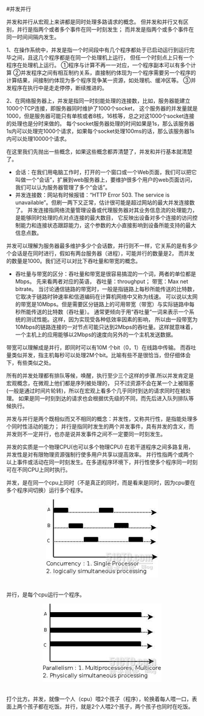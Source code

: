 #并发并行

并发和并行从宏观上来讲都是同时处理多路请求的概念。
但并发和并行又有区别，并行是指两个或者多个事件在同一时刻发生；
而并发是指两个或多个事件在同一时间间隔内发生。

1、在操作系统中，并发是指一个时间段中有几个程序都处于已启动运行到运行完毕之间，且这几个程序都是在同一个处理机上运行，
但任一个时刻点上只有一个程序在处理机上运行。
①程序与计算不再一一对应，一个程序副本可以有多个计算
②并发程序之间有相互制约关系，直接制约体现为一个程序需要另一个程序的计算结果，间接制约体现为多个程序竞争某一资源，如处理机、缓冲区等。
③并发程序在执行中是走走停停，断续推进的。

2、在网络服务器上，并发是指同一时刻能处理的连接数，比如，服务器能建立1000个TCP连接，即服务器同时维护了1000个socket，
这个服务器的并发量就是1000，但是服务器可能只有单核或者8核，16核等，总之对这1000个socket连接的处理也是分时来做的。
每个socket服务器处理的时间如果是1s，那么该服务器1s内可以处理完1000个请求，如果每个socket处理100ms的话，那么该服务器1s内可以处理10000个请求。


在这里我们先抛出一些概念，如果这些概念都弄清楚了，并发和并行基本就清楚了。
- 会话：在我们用电脑工作时，打开的一个窗口或一个Web页面，我们可以把它叫做一个“会话”，扩展到web服务器上，要维护很多个用户的web页面访问，
我们可以认为服务器管理了多个“会话”。
- 并发连接数：网站有时候报错：“HTTP Error 503. The service is unavailable”。但刷一两下又正常，估计很可能是超过网站的最大并发连接数了。
并发连接指网络流量管理设备或代理服务器对其业务信息流的处理能力，是能够同时处理的点对点连接的最大数目，
它反映出设备对多个连接的访问控制能力和连接状态跟踪能力，这个参数的大小直接影响到设备所能支持的最大信息点数。

并发可以理解为服务器最多维护多少个会话数，并行则不一样，它关系的是有多少个会话是在同时进行，假如有两台服务器（进程），可能并行的数量是2，
而并发的数量是1000。我们还可以对比下吞吐量和带宽的概念。
- 吞吐量与带宽的区分：吞吐量和带宽是很容易搞混的一个词，两者的单位都是Mbps。
先来看两者对应的英语，
吞吐量：throughput；
带宽：Max net bitrate。
当讨论通信链路的带宽时，一般是指链路上每秒所能传送的比特数，它取决于链路时钟速率和信道编码在计算机网络中又称为线速。
可以说以太网的带宽是10Mbps。但是需要区分链路上的可用带宽（带宽）与实际链路中每秒所能传送的比特数（吞吐量）。
通常更倾向于用“吞吐量”一词来表示一个系统的测试性能。这样，因为实现受各种低效率因素的影响，
所以由一段带宽为10Mbps的链路连接的一对节点可能只达到2Mbps的吞吐量。这样就意味着，一个主机上的应用能够以2Mbps的速度向另外的一个主机发送数据。


带宽可以理解成是并行，即同时可以有10M 个bit（0，1）在线路中传输。
而吞吐量类似并发，指主机每秒可以处理2M个bit。比喻有些不是很恰当，但仔细体会下，有些类似之处。



所有的并发处理都有排队等候，唤醒，执行至少三个这样的步骤.所以并发肯定是宏观概念，在微观上他们都是序列被处理的，
只不过资源不会在某一个上被阻塞(一般是通过时间片轮转)，所以在宏观上看多个几乎同时到达的请求同时在被处理。
如果是同一时刻到达的请求也会根据优先级的不同，而先后进入队列排队等候执行。
 
 
并发与并行是两个既相似而又不相同的概念：并发性，又称共行性，是指能处理多个同时性活动的能力；
并行是指同时发生的两个并发事件，具有并发的含义，而并发则不一定并行，也亦是说并发事件之间不一定要同一时刻发生。
 
 
并发的实质是一个物理CPU(也可以多个物理CPU) 在若干道程序之间多路复用，并发性是对有限物理资源强制行使多用户共享以提高效率。
并行性指两个或两个以上事件或活动在同一时刻发生。在多道程序环境下，并行性使多个程序同一时刻可在不同CPU上同时执行。
 
 

并发，是在同一个cpu上同时（不是真正的同时，而是看来是同时，因为cpu要在多个程序间切换）运行多个程序。
<div align="center"> <img src="../../pics/并发.jpg"/> </div><br>

并行，是每个cpu运行一个程序。
<div align="center"> <img src="../../pics/并行.jpg"/> </div><br>

打个比方。并发，就像一个人（cpu）喂2个孩子（程序），轮换着每人喂一口，表面上两个孩子都在吃饭。并行，就是2个人喂2个孩子，两个孩子也同时在吃饭。
